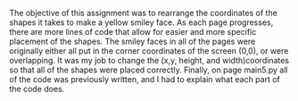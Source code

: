 The objective of this assignment was to rearrange the coordinates of the shapes it takes to make a yellow smiley face. As each page progresses, there are more lines of code that allow for easier and more specific placement of the shapes. The smiley faces in all of the pages were originally either all put in the corner coordinates of the screen (0,0), or were overlapping. It was my job to change the (x,y, height, and width)coordinates so that all of the shapes were placed correctly. Finally, on page main5.py all of the code was previously written, and I had to explain what each part of the code does.  